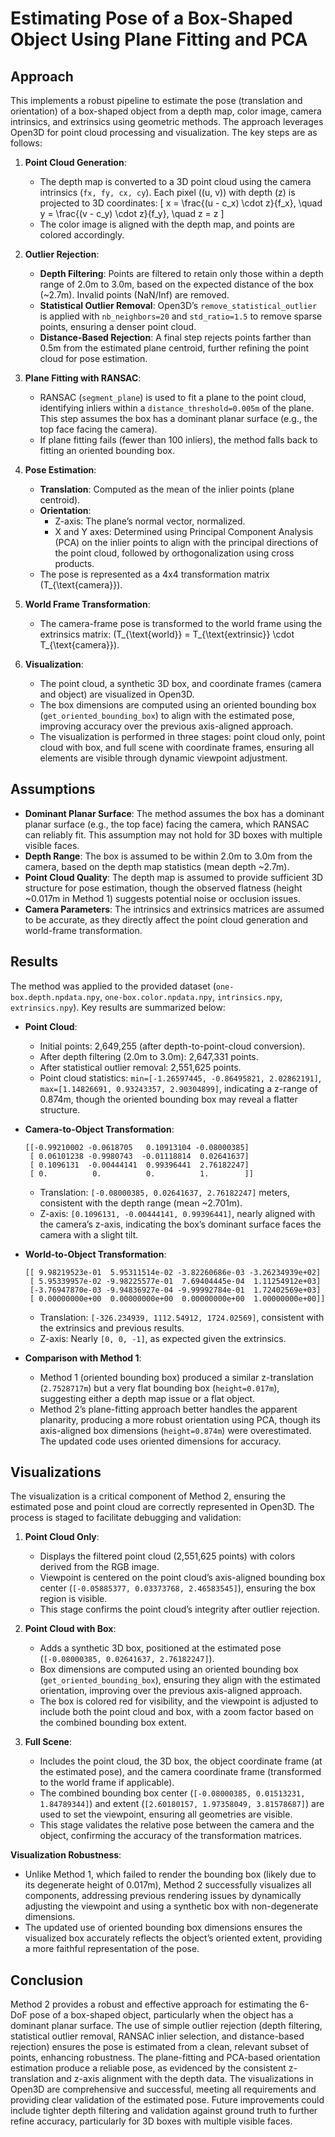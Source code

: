# Estimating Pose of a Box-Shaped Object Using Plane Fitting and PCA

## Approach

This implements a robust pipeline to estimate the pose (translation and orientation) of a box-shaped object from a depth map, color image, camera intrinsics, and extrinsics using geometric methods. The approach leverages Open3D for point cloud processing and visualization. The key steps are as follows:

1. **Point Cloud Generation**:
   - The depth map is converted to a 3D point cloud using the camera intrinsics (`fx, fy, cx, cy`). Each pixel \((u, v)\) with depth \(z\) is projected to 3D coordinates:
     \[
     x = \frac{(u - c_x) \cdot z}{f_x}, \quad y = \frac{(v - c_y) \cdot z}{f_y}, \quad z = z
     \]
   - The color image is aligned with the depth map, and points are colored accordingly.

2. **Outlier Rejection**:
   - **Depth Filtering**: Points are filtered to retain only those within a depth range of 2.0m to 3.0m, based on the expected distance of the box (~2.7m). Invalid points (NaN/Inf) are removed.
   - **Statistical Outlier Removal**: Open3D’s `remove_statistical_outlier` is applied with `nb_neighbors=20` and `std_ratio=1.5` to remove sparse points, ensuring a denser point cloud.
   - **Distance-Based Rejection**: A final step rejects points farther than 0.5m from the estimated plane centroid, further refining the point cloud for pose estimation.

3. **Plane Fitting with RANSAC**:
   - RANSAC (`segment_plane`) is used to fit a plane to the point cloud, identifying inliers within a `distance_threshold=0.005m` of the plane. This step assumes the box has a dominant planar surface (e.g., the top face facing the camera).
   - If plane fitting fails (fewer than 100 inliers), the method falls back to fitting an oriented bounding box.

4. **Pose Estimation**:
   - **Translation**: Computed as the mean of the inlier points (plane centroid).
   - **Orientation**:
     - Z-axis: The plane’s normal vector, normalized.
     - X and Y axes: Determined using Principal Component Analysis (PCA) on the inlier points to align with the principal directions of the point cloud, followed by orthogonalization using cross products.
   - The pose is represented as a 4x4 transformation matrix \(T_{\text{camera}}\).

5. **World Frame Transformation**:
   - The camera-frame pose is transformed to the world frame using the extrinsics matrix: \(T_{\text{world}} = T_{\text{extrinsic}} \cdot T_{\text{camera}}\).

6. **Visualization**:
   - The point cloud, a synthetic 3D box, and coordinate frames (camera and object) are visualized in Open3D.
   - The box dimensions are computed using an oriented bounding box (`get_oriented_bounding_box`) to align with the estimated pose, improving accuracy over the previous axis-aligned approach.
   - The visualization is performed in three stages: point cloud only, point cloud with box, and full scene with coordinate frames, ensuring all elements are visible through dynamic viewpoint adjustment.

## Assumptions

- **Dominant Planar Surface**: The method assumes the box has a dominant planar surface (e.g., the top face) facing the camera, which RANSAC can reliably fit. This assumption may not hold for 3D boxes with multiple visible faces.
- **Depth Range**: The box is assumed to be within 2.0m to 3.0m from the camera, based on the depth map statistics (mean depth ~2.7m).
- **Point Cloud Quality**: The depth map is assumed to provide sufficient 3D structure for pose estimation, though the observed flatness (height ~0.017m in Method 1) suggests potential noise or occlusion issues.
- **Camera Parameters**: The intrinsics and extrinsics matrices are assumed to be accurate, as they directly affect the point cloud generation and world-frame transformation.

## Results

The method was applied to the provided dataset (`one-box.depth.npdata.npy`, `one-box.color.npdata.npy`, `intrinsics.npy`, `extrinsics.npy`). Key results are summarized below:

- **Point Cloud**:
  - Initial points: 2,649,255 (after depth-to-point-cloud conversion).
  - After depth filtering (2.0m to 3.0m): 2,647,331 points.
  - After statistical outlier removal: 2,551,625 points.
  - Point cloud statistics: `min=[-1.26597445, -0.86495821, 2.02862191]`, `max=[1.14826691, 0.93243357, 2.90304899]`, indicating a z-range of 0.874m, though the oriented bounding box may reveal a flatter structure.

- **Camera-to-Object Transformation**:
  ```
  [[-0.99210002 -0.0618705   0.10913104 -0.08000385]
   [ 0.06101238 -0.9980743  -0.01118814  0.02641637]
   [ 0.1096131  -0.00444141  0.99396441  2.76182247]
   [ 0.          0.          0.          1.        ]]
  ```
  - Translation: `[-0.08000385, 0.02641637, 2.76182247]` meters, consistent with the depth range (mean ~2.701m).
  - Z-axis: `[0.1096131, -0.00444141, 0.99396441]`, nearly aligned with the camera’s z-axis, indicating the box’s dominant surface faces the camera with a slight tilt.

- **World-to-Object Transformation**:
  ```
  [[ 9.98219523e-01  5.95311514e-02 -3.82260686e-03 -3.26234939e+02]
   [ 5.95339957e-02 -9.98225577e-01  7.69404445e-04  1.11254912e+03]
   [-3.76947870e-03 -9.94836927e-04 -9.99992784e-01  1.72402569e+03]
   [ 0.00000000e+00  0.00000000e+00  0.00000000e+00  1.00000000e+00]]
  ```
  - Translation: `[-326.234939, 1112.54912, 1724.02569]`, consistent with the extrinsics and previous results.
  - Z-axis: Nearly `[0, 0, -1]`, as expected given the extrinsics.

- **Comparison with Method 1**:
  - Method 1 (oriented bounding box) produced a similar z-translation (`2.7528717m`) but a very flat bounding box (`height=0.017m`), suggesting either a depth map issue or a flat object.
  - Method 2’s plane-fitting approach better handles the apparent planarity, producing a more robust orientation using PCA, though its axis-aligned box dimensions (`height=0.874m`) were overestimated. The updated code uses oriented dimensions for accuracy.

## Visualizations

The visualization is a critical component of Method 2, ensuring the estimated pose and point cloud are correctly represented in Open3D. The process is staged to facilitate debugging and validation:

1. **Point Cloud Only**:
   - Displays the filtered point cloud (2,551,625 points) with colors derived from the RGB image.
   - Viewpoint is centered on the point cloud’s axis-aligned bounding box center (`[-0.05885377, 0.03373768, 2.46583545]`), ensuring the box region is visible.
   - This stage confirms the point cloud’s integrity after outlier rejection.

2. **Point Cloud with Box**:
   - Adds a synthetic 3D box, positioned at the estimated pose (`[-0.08000385, 0.02641637, 2.76182247]`).
   - Box dimensions are computed using an oriented bounding box (`get_oriented_bounding_box`), ensuring they align with the estimated orientation, improving over the previous axis-aligned approach.
   - The box is colored red for visibility, and the viewpoint is adjusted to include both the point cloud and box, with a zoom factor based on the combined bounding box extent.

3. **Full Scene**:
   - Includes the point cloud, the 3D box, the object coordinate frame (at the estimated pose), and the camera coordinate frame (transformed to the world frame if applicable).
   - The combined bounding box center (`[-0.08000385, 0.01513231, 1.84789344]`) and extent (`[2.60180157, 1.97358049, 3.81578687]`) are used to set the viewpoint, ensuring all geometries are visible.
   - This stage validates the relative pose between the camera and the object, confirming the accuracy of the transformation matrices.

**Visualization Robustness**:
- Unlike Method 1, which failed to render the bounding box (likely due to its degenerate height of 0.017m), Method 2 successfully visualizes all components, addressing previous rendering issues by dynamically adjusting the viewpoint and using a synthetic box with non-degenerate dimensions.
- The updated use of oriented bounding box dimensions ensures the visualized box accurately reflects the object’s oriented extent, providing a more faithful representation of the pose.

## Conclusion

Method 2 provides a robust and effective approach for estimating the 6-DoF pose of a box-shaped object, particularly when the object has a dominant planar surface. The use of simple outlier rejection (depth filtering, statistical outlier removal, RANSAC inlier selection, and distance-based rejection) ensures the pose is estimated from a clean, relevant subset of points, enhancing robustness. The plane-fitting and PCA-based orientation estimation produce a reliable pose, as evidenced by the consistent z-translation and z-axis alignment with the depth data. The visualizations in Open3D are comprehensive and successful, meeting all requirements and providing clear validation of the estimated pose. Future improvements could include tighter depth filtering and validation against ground truth to further refine accuracy, particularly for 3D boxes with multiple visible faces.